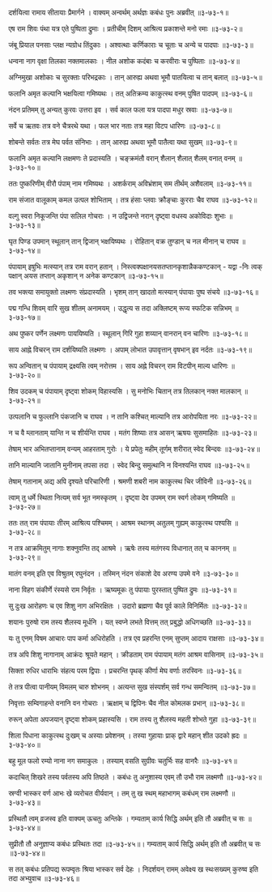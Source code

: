 दर्शयित्वा रामाय सीतायाः प्रैमार्गने ।
वाक्यम् अन्वर्थम् अर्थज्ञः कबंधः पुनः अब्रवीत् ॥३-७३-१॥

एष राम शिवः पंथा यत्र एते पुष्पिता द्रुमाः ।
प्रतीचीम् दिशम् आश्रित्य प्रकाशन्ते मनो रमाः ॥३-७३-२॥

जंबू प्रियाल पनसाः प्लक्ष न्यग्रोध तिंदुकाः ।
अश्वत्थाः कर्णिकाराः च चूताः च अन्ये च पादपाः ॥३-७३-३॥

धन्वना नाग वृक्षा तिलका नक्तमालकाः ।
नील अशोक कदंबाः च करवीराः च पुष्पिताः ॥३-७३-४॥

अग्निमुखा अशोकाः च सुरक्ताः परिभद्रकाः ।
तान् आरुह्य अथवा भूमौ पातयित्वा च तान् बलात् ॥३-७३-५॥

फलानि अमृत कल्पानि भक्षयित्वा गमिष्यथः ।
तत् अतिक्रम्य काकुत्स्थ वनम् पुषित पादपम् ॥३-७३-६॥

नंदन प्रतिमम् तु अन्यत् कुरवः उत्तरा इव ।
सर्व काल फला यत्र पादपा मधुर स्रवाः ॥३-७३-७॥

सर्वे च ऋतवः तत्र वने चैत्ररथे यथा ।
फल भार नताः तत्र महा विटप धारिणः ॥३-७३-८॥

शोबन्ते सर्वतः तत्र मेघ पर्वत संनिभाः ।
तान् आरुह्य अथवा भूमौ पातैत्वा यथा सुखम् ॥३-७३-९॥

फलानि अमृत कल्पानि लक्षमणः ते प्रदास्यति ।
चङ्क्रमंतौ वरान् शैलान् शैलात् शैलम् वनात् वनम् ॥३-७३-१०॥

ततः पुष्करिणीम् वीरौ पंपाम् नाम गमिष्यथः ।
अशर्कराम् अविभ्रंशाम् सम तीर्थम् अशैवलाम् ॥३-७३-११॥

राम संजात वालूकाम् कमल उत्पल शोभिताम् ।
तत्र हंसाः प्लवाः क्रौङ्चाः कुरराः चैव राघव ॥३-७३-१२॥

वल्गु स्वरा निकूजन्ति पंपा सलिल गोचराः ।
न उद्विजन्ते नरान् दृष्ट्वा वधस्य अकोविदाः शुभाः ॥३-७३-१३॥

घृत पिण्ड उपमान् स्थूलान् तान् द्विजान् भक्षयिष्यथः ।
रोहितान् वक्र तुण्डान् च नल मीनान् च राघव ॥३-७३-१४॥

पंपायाम् इषुभिः मत्स्यान् तत्र राम वरान् हतान् ।
निस्त्वक्पक्षानयसतप्तानकृशान्नैककण्टकान् - यद्वा -निः त्वक् पक्षान् अयस तप्तान् अकृशान् न अनेक कण्टकान् ॥३-७३-१५॥

तव भक्त्या समायुक्तो लक्ष्मणः संप्रदास्यति ।
भृशम् तान् खादतो मत्स्यान् पंपायाः पुष्प संचये ॥३-७३-१६॥

पद्म गन्धि शिवम् वारि सुख शीतम् अनामयम् ।
उद्धृत्य स तदा अक्लिष्टम् रूप्य स्फटिक सन्निभम् ॥३-७३-१७॥

अथ पुष्कर पर्णेन लक्ष्मणः पाययिष्यति ।
स्थूलान् गिरि गुहा शय्यान् वानरान् वन चारिणः ॥३-७३-१८॥

साय आह्ने विचरन् राम दर्शयिष्यति लक्ष्मणः ।
अपाम् लोभात उपावृत्तान् वृषभान् इव नर्दतः ॥३-७३-१९॥

रूप अन्वितान् च पंपायाम् द्रक्ष्यसि त्वम् नरोत्तम ।
साय अह्ने विचरन् राम विटपीन् माल्य धारिणः ॥३-७३-२०॥

शिव उदकम् च पंपायाम् दृष्ट्वा शोकम् विहास्यसि ।
सु मनोभिः चितान् तत्र तिलकान् नक्त मालकान् ॥३-७३-२१॥

उत्पलानि च फुल्लानि पंकजानि च राघव ।
न तानि कश्चित् माल्यानि तत्र आरोपयिता नरः ॥३-७३-२२॥

न च वै म्लानताम् यान्ति न च शीर्यन्ति राघव ।
मतंग शिष्याः तत्र आसन् ऋषयः सुसमाहितः ॥३-७३-२३॥

तेषाम् भार अभितप्तानाम् वन्यम् आहरताम् गुरोः ।
ये प्रपेतुः महीम् तूर्णम् शरीरात् स्वेद बिन्दवः ॥३-७३-२४॥

तानि माल्यानि जातानि मुनीनाम् तपसा तदा ।
स्वेद बिन्दु समुत्थानि न विनश्यन्ति राघव ॥३-७३-२५॥

तेषाम् गतानाम् अद्य अपि दृश्यते परिचारिणी ।
श्रमणी शबरी नाम काकुत्स्थ चिर जीविनी ॥३-७३-२६॥

त्वाम् तु धर्मे स्थिता नित्यम् सर्व भूत नमस्कृतम् ।
दृष्ट्वा देव उपमम् राम स्वर्ग लोकम् गमिष्यति ॥३-७३-२७॥

ततः तत् राम पंपायाः तीरम् आश्रित्य पश्चिमम् ।
आश्रम स्थानम् अतुलम् गुह्यम् काकुत्स्थ पश्यसि ॥३-७३-२८॥

न तत्र आक्रमितुम् नागाः शक्नुवन्ति तद् आश्रमे ।
ऋषेः तस्य मतंगस्य विधानात् तत् च काननम् ॥३-७३-२९॥

मातंग वनम् इति एव विश्रुतम् रघुनंदन ।
तस्मिन् नंदन संकाशे देव अरण्य उपमे वने ॥३-७३-३०॥

नाना विहग संकीर्णे रंस्यसे राम निर्वृतः ।
ऋष्यमूकः तु पंपायाः पुरस्तात् पुष्पित द्रुमः ॥३-७३-३१॥

सु दुःख आरोहणः च एव शिशु नाग अभिरक्षितः ।
उदारो ब्रह्मणा चैव पूर्व काले विनिर्मितः ॥३-७३-३२॥

शयानः पुरुषो राम तस्य शैलस्य मूर्धनि ।
यत् स्वप्ने लभते वित्तम् तत् प्रबुद्धो अधिगच्छति ॥३-७३-३३॥

यः तु एनम् विषम आचारः पाप कर्मा अधिरोहति ।
तत्र एव प्रहरन्ति एनम् सुप्तम् आदाय राक्षसाः ॥३-७३-३४॥

तत्र अपि शिशु नागानाम् आक्रंदः श्रूयते महान् ।
क्रीडताम् राम पंपायाम् मतंग आश्रम वासिनाम् ॥३-७३-३५॥

सिक्ता रुधिर धाराभिः संहत्य परम द्विपाः ।
प्रचरन्ति पृथक् कीर्णा मेघ वर्णाः तरस्विनः ॥३-७३-३६॥

ते तत्र पीत्वा पानीयम् विमलम् चारु शोभनम् ।
अत्यन्त सुख संस्पर्शम् सर्व गन्ध समन्वितम् ॥३-७३-३७॥

निवृत्ताः सम्विगाहन्ते वनानि वन गोचराः ।
ऋक्षाम् च द्विपिनः चैव नील कोमलक प्रभान् ॥३-७३-३८॥

रुरून् अपेता अपजयान् दृष्ट्वा शोकम् प्रहास्यसि ।
राम तस्य तु शैलस्य महती शोभते गुहा ॥३-७३-३९॥

शिला पिधाना काकुत्स्थ दुःखम् च अस्याः प्रवेशनम् ।
तस्या गुहायाः प्राक् द्वारे महान् शीत उदको ह्रदः ॥३-७३-४०॥

बहु मूल फलो रम्यो नाना नग समाकुलः ।
तस्याम् वसति सुग्रीवः चतुर्भिः सह वानरैः ॥३-७३-४१॥

कदाचित् शिखरे तस्य पर्वतस्य अपि तिष्ठते ।
कबंधः तु अनुशास्य एवम् तौ उभौ राम लक्ष्मणौ ॥३-७३-४२॥

स्रग्वी भास्कर वर्ण आभः खे व्यरोचत वीर्यवान् ।
तम् तु ख स्थम् महाभागम् कबंधम् राम लक्ष्मणौ ॥३-७३-४३॥

प्रस्थितौ त्वम् व्रजस्व इति वाक्यम् ऊचतुः अन्तिके ।
गम्यताम् कार्य सिद्धि अर्थम् इति तौ अब्रवीत् च सः ॥३-७३-४४॥

सुप्रीतौ तौ अनुज्ञाप्य कबंधः प्रस्थितः तदा ॥३-७३-४५॥।
गम्यताम् कार्य सिद्धि अर्थम् इति तौ अब्रवीत् च सः ॥३-७३-४४॥

स तत् कबंधः प्रतिपद्य रूपम्वृतः श्रिया भास्कर सर्व देहः ।
निदर्शयन् रामम् अवेक्ष्य ख स्थःसख्यम् कुरुष्व इति तदा अभ्युवाच ॥३-७३-४६॥

